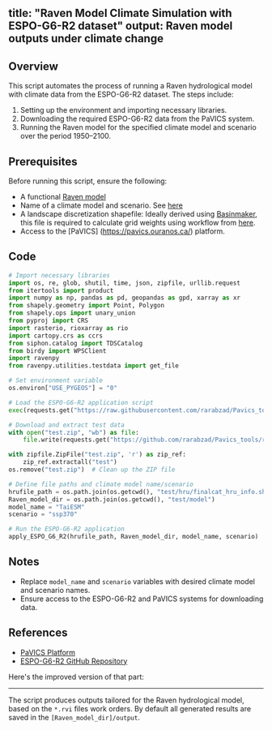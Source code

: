 title: "Raven Model Climate Simulation with ESPO-G6-R2 dataset"
output: Raven model outputs under climate change
---

## Overview

This script automates the process of running a Raven hydrological model with climate data from the ESPO-G6-R2 dataset. The steps include:

1. Setting up the environment and importing necessary libraries.
2. Downloading the required ESPO-G6-R2 data from the PaVICS system.
3. Running the Raven model for the specified climate model and scenario over the period 1950–2100.

## Prerequisites

Before running this script, ensure the following:

- A functional [Raven model](https://raven.uwaterloo.ca/)
- Name of a climate model and scenario. See [here](https://github.com/Ouranosinc/ESPO-G)
- A landscape discretization shapefile: Ideally derived using [Basinmaker](https://hydrology.uwaterloo.ca/basinmaker/), this file is required to calculate grid weights using workflow from [here](https://github.com/julemai/GridWeightsGenerator/tree/main).
- Access to the [PaVICS] (https://pavics.ouranos.ca/) platform.

## Code

```python
# Import necessary libraries
import os, re, glob, shutil, time, json, zipfile, urllib.request
from itertools import product
import numpy as np, pandas as pd, geopandas as gpd, xarray as xr
from shapely.geometry import Point, Polygon
from shapely.ops import unary_union
from pyproj import CRS
import rasterio, rioxarray as rio
import cartopy.crs as ccrs
from siphon.catalog import TDSCatalog
from birdy import WPSClient
import ravenpy
from ravenpy.utilities.testdata import get_file

# Set environment variable
os.environ["USE_PYGEOS"] = "0"

# Load the ESPO-G6-R2 application script
exec(requests.get("https://raw.githubusercontent.com/rarabzad/Pavics_tools/refs/heads/main/apply_ESPO_G6_R2/apply_ESPO_G6_R2.py").text)

# Download and extract test data
with open("test.zip", "wb") as file:
    file.write(requests.get("https://github.com/rarabzad/Pavics_tools/raw/refs/heads/main/apply_ESPO_G6_R2/test.zip").content)

with zipfile.ZipFile("test.zip", 'r') as zip_ref:
    zip_ref.extractall("test")
os.remove("test.zip")  # Clean up the ZIP file

# Define file paths and climate model name/scenario
hrufile_path = os.path.join(os.getcwd(), "test/hru/finalcat_hru_info.shp")
Raven_model_dir = os.path.join(os.getcwd(), "test/model")
model_name = "TaiESM"
scenario = "ssp370"

# Run the ESPO-G6-R2 application
apply_ESPO_G6_R2(hrufile_path, Raven_model_dir, model_name, scenario)
```

## Notes

- Replace `model_name` and `scenario` variables with desired climate model and scenario names.
- Ensure access to the ESPO-G6-R2 and PaVICS systems for downloading data.

## References

- [PaVICS Platform](https://pavics.ouranos.ca/)
- [ESPO-G6-R2 GitHub Repository](https://github.com/Ouranosinc/ESPO-G)

Here's the improved version of that part:

---

The script produces outputs tailored for the Raven hydrological model, based on the `*.rvi` files work orders. By default all generated results are saved in the `[Raven_model_dir]/output`.
```
